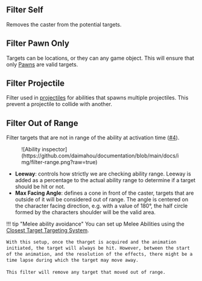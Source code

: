 
## Filter Self

Removes the caster from the potential targets.

## Filter Pawn Only

Targets can be locations, or they can any game object. This will ensure that only [Pawns](../../core/features/pawn.md) are valid targets. 

## Filter Projectile

Filter used in [projectiles](../projectiles/index.md) for abilities that spawns multiple projectiles. This prevent a projectile to collide with another.

## Filter Out of Range

Filter targets that are not in range of the ability at activation time ([#4](../#execution-sequence)).

<figure markdown>
  ![Ability inspector](https://github.com/daimahou/documentation/blob/main/docs/img/filter-range.png?raw=true)
</figure>

- **Leeway**: controls how strictly we are checking ability range. Leeway is added as a percentage to the actual ability range to determine if a target should be hit or not.
- **Max Facing Angle**: defines a cone in front of the caster, targets that are outside of it will be considered out of range. The angle is centered on the character facing direction, e.g. with a value of 180°, the half circle formed by the characters shoulder will be the valid area.

!!! tip "Melee ability avoidance"
    You can set up Melee Abilities using the [Closest Target Targeting System](../targeting/#cast-on-closest-target). 

    With this setup, once the tharget is acquired and the animation initiated, the target will always be hit. However, between the start of the animation, and the resolution of the effects, there might be a time lapse during which the target may move away. 

    This filter will remove any target that moved out of range.